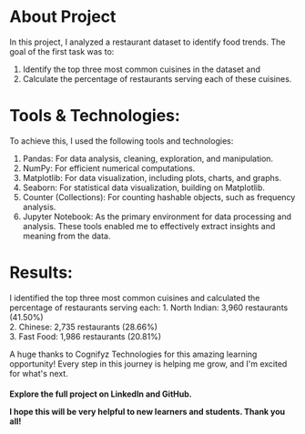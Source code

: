<h1> About Project</h1>
In this project, I analyzed a restaurant dataset to identify food trends. The goal of the first task was to:

1. Identify the top three most common cuisines in the dataset and
2. Calculate the percentage of restaurants serving each of these cuisines.


<h1>Tools & Technologies:</h1>

To achieve this, I used the following tools and technologies:

1. Pandas: For data analysis, cleaning, exploration, and manipulation.
2. NumPy: For efficient numerical computations.
3. Matplotlib: For data visualization, including plots, charts, and graphs.
4. Seaborn: For statistical data visualization, building on Matplotlib.
5. Counter (Collections): For counting hashable objects, such as frequency analysis.
6. Jupyter Notebook: As the primary environment for data processing and analysis.
These tools enabled me to effectively extract insights and meaning from the data.

<h1>Results:</h1>
<p>I identified the top three most common cuisines and calculated the percentage of restaurants serving each:
1. North Indian: 3,960 restaurants (41.50%)<br>
2. Chinese: 2,735 restaurants (28.66%)<br>
3. Fast Food: 1,986 restaurants (20.81%)

A huge thanks to Cognifyz Technologies for this amazing learning opportunity! Every step in this journey is helping me grow, and I'm excited for what's next.

<h4>Explore the full project on LinkedIn and GitHub.

I hope this will be very helpful to new learners and students. Thank you all!
</p>
</h4>
